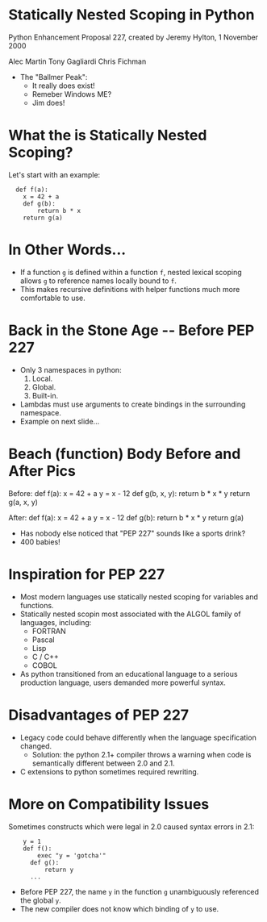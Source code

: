 # Statically Nested Scoping in Python #

Python Enhancement Proposal 227,
created by Jeremy Hylton, 1 November 2000

Alec Martin
Tony Gagliardi
Chris Fichman

- The "Ballmer Peak":
	- It really does exist!
	- Remeber Windows ME?
	- Jim does!

# What the  is Statically Nested Scoping? #

Let's start with an example:

	  def f(a):
	  	x = 42 + a
	  	def g(b):
	  		return b * x
	  	return g(a)

# In Other Words... #

- If a function `g` is defined within a function `f`, nested lexical scoping allows `g` to reference names locally bound to `f`.
- This makes recursive definitions with helper functions much more comfortable to use.


# Back in the Stone Age -- Before PEP 227 #

- Only 3 namespaces in python:
	1. Local.
	2. Global.
	3. Built-in.
- Lambdas must use arguments to create bindings in the surrounding namespace.
- Example on next slide...

# Beach (function) Body Before and After Pics #

Before:
	  def f(a):
	  	x = 42 + a
	  	y = x - 12
	  	def g(b, x, y):
	  		return b * x * y
	  	return g(a, x, y)

After:
	  def f(a):
	  	x = 42 + a
	  	y = x - 12
	  	def g(b):
	  		return b * x * y
	  	return g(a)

- Has nobody else noticed that "PEP 227" sounds like a sports drink?
- 400 babies!

# Inspiration for PEP 227 #

- Most modern languages use statically nested scoping for variables and functions.
- Statically nested scopin most associated with the ALGOL family of languages, including:
	- FORTRAN
	- Pascal
	- Lisp
	- C / C++
	- COBOL
- As python transitioned from an educational language to a serious production language, users demanded more powerful syntax.

# Disadvantages of PEP 227 #

- Legacy code could behave differently when the language specification changed.
	- Solution: the python 2.1+ compiler throws a warning when code is semantically different between 2.0 and 2.1.
- C extensions to python sometimes required rewriting.

# More on Compatibility Issues #

Sometimes constructs which were legal in 2.0 caused syntax errors in 2.1:

		y = 1
		def f():
			exec "y = 'gotcha'"
		  def g():
		      return y
		  ...

- Before PEP 227, the name `y` in the function `g` unambiguously referenced the global `y`.
- The new compiler does not know which binding of `y` to use.

#  #
